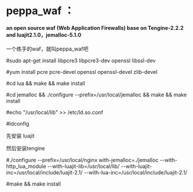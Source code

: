 # peppa_waf ：

#### an open source waf (Web Application Firewalls) base on Tengine-2.2.2 and luajit2.1.0，jemalloc-5.1.0
一个练手的waf，就叫peppa_waf吧

#sudo apt-get install libpcre3 libpcre3-dev openssl libssl-dev

#yum install pcre pcre-devel openssl openssl-devel zlib-devel 

#cd lua && make && make install

#cd jemalloc && ./configure --prefix=/usr/local/jemalloc && make && make install


#echo "/usr/local/lib" >> /etc/ld.so.conf

#ldconfig

先安装 luajit

然后安装tengine

#./configure --prefix=/usr/local/nginx with-jemalloc=./jemalloc --with-http_lua_module --with-luajit-lib=/usr/local/lib/ --with-luajit-inc=/usr/local/include/luajit-2.1/ --with-lua-inc=/usr/local/include/luajit-2.1/ 

#make && make install
